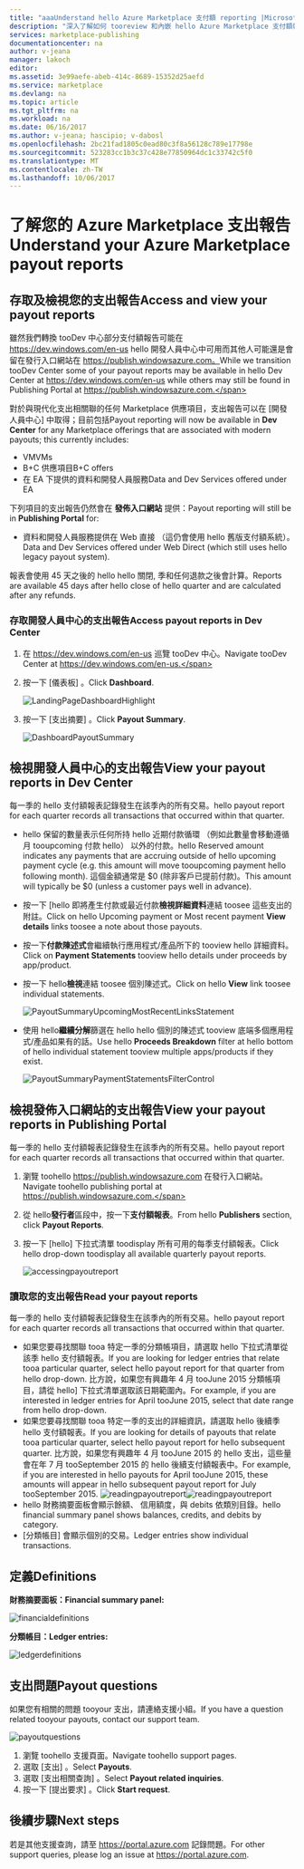 ```yaml
---
title: "aaaUnderstand hello Azure Marketplace 支付額 reporting |Microsoft 文件"
description: "深入了解如何 tooreview 和內嵌 hello Azure Marketplace 支付額報表。"
services: marketplace-publishing
documentationcenter: na
author: v-jeana
manager: lakoch
editor: 
ms.assetid: 3e99aefe-abeb-414c-8689-15352d25aefd
ms.service: marketplace
ms.devlang: na
ms.topic: article
ms.tgt_pltfrm: na
ms.workload: na
ms.date: 06/16/2017
ms.author: v-jeana; hascipio; v-dabosl
ms.openlocfilehash: 2bc21fad1805c0ead80c3f8a56128c789e17798e
ms.sourcegitcommit: 523283cc1b3c37c428e77850964dc1c33742c5f0
ms.translationtype: MT
ms.contentlocale: zh-TW
ms.lasthandoff: 10/06/2017
---
```

# <a name="understand-your-azure-marketplace-payout-reports"></a><span data-ttu-id="de743-103">了解您的 Azure Marketplace 支出報告</span><span class="sxs-lookup"><span data-stu-id="de743-103">Understand your Azure Marketplace payout reports</span></span>
## <a name="access-and-view-your-payout-reports"></a><span data-ttu-id="de743-104">存取及檢視您的支出報告</span><span class="sxs-lookup"><span data-stu-id="de743-104">Access and view your payout reports</span></span>
<span data-ttu-id="de743-105">雖然我們轉換 tooDev 中心部分支付額報告可能在 https://dev.windows.com/en-us hello 開發人員中心中可用而其他人可能還是會留在發行入口網站在 https://publish.windowsazure.com。</span><span class="sxs-lookup"><span data-stu-id="de743-105">While we transition tooDev Center some of your payout reports may be available in hello Dev Center at https://dev.windows.com/en-us while others may still be found in Publishing Portal at https://publish.windowsazure.com.</span></span>

<span data-ttu-id="de743-106">對於與現代化支出相關聯的任何 Marketplace 供應項目，支出報告可以在 [開發人員中心]  中取得；目前包括</span><span class="sxs-lookup"><span data-stu-id="de743-106">Payout reporting will now be available in **Dev Center** for any Marketplace offerings that are associated with modern payouts; this currently includes:</span></span>

* <span data-ttu-id="de743-107">VM</span><span class="sxs-lookup"><span data-stu-id="de743-107">VMs</span></span>
* <span data-ttu-id="de743-108">B+C 供應項目</span><span class="sxs-lookup"><span data-stu-id="de743-108">B+C offers</span></span>
* <span data-ttu-id="de743-109">在 EA 下提供的資料和開發人員服務</span><span class="sxs-lookup"><span data-stu-id="de743-109">Data and Dev Services offered under EA</span></span>

<span data-ttu-id="de743-110">下列項目的支出報告仍然會在 **發佈入口網站** 提供：</span><span class="sxs-lookup"><span data-stu-id="de743-110">Payout reporting will still be in **Publishing Portal** for:</span></span>

* <span data-ttu-id="de743-111">資料和開發人員服務提供在 Web 直接 （這仍會使用 hello 舊版支付額系統）。</span><span class="sxs-lookup"><span data-stu-id="de743-111">Data and Dev Services offered under Web Direct (which still uses hello legacy payout system).</span></span>

<span data-ttu-id="de743-112">報表會使用 45 天之後的 hello hello 關閉, 季和任何退款之後會計算。</span><span class="sxs-lookup"><span data-stu-id="de743-112">Reports are available 45 days after hello close of hello quarter and are calculated after any refunds.</span></span>

### <a name="access-payout-reports-in-dev-center"></a><span data-ttu-id="de743-113">存取開發人員中心的支出報告</span><span class="sxs-lookup"><span data-stu-id="de743-113">Access payout reports in Dev Center</span></span>
1. <span data-ttu-id="de743-114">在 https://dev.windows.com/en-us 巡覽 tooDev 中心。</span><span class="sxs-lookup"><span data-stu-id="de743-114">Navigate tooDev Center at https://dev.windows.com/en-us.</span></span>
2. <span data-ttu-id="de743-115">按一下 [儀表板] 。</span><span class="sxs-lookup"><span data-stu-id="de743-115">Click **Dashboard**.</span></span>

    ![LandingPageDashboardHighlight][1]
3. <span data-ttu-id="de743-117">按一下 [支出摘要] 。</span><span class="sxs-lookup"><span data-stu-id="de743-117">Click **Payout Summary**.</span></span>

    ![DashboardPayoutSummary][2]

## <a name="view-your-payout-reports-in-dev-center"></a><span data-ttu-id="de743-119">檢視開發人員中心的支出報告</span><span class="sxs-lookup"><span data-stu-id="de743-119">View your payout reports in Dev Center</span></span>
<span data-ttu-id="de743-120">每一季的 hello 支付額報表記錄發生在該季內的所有交易。</span><span class="sxs-lookup"><span data-stu-id="de743-120">hello payout report for each quarter records all transactions that occurred within that quarter.</span></span>

* <span data-ttu-id="de743-121">hello 保留的數量表示任何所持 hello 近期付款循環 （例如此數量會移動遵循月 tooupcoming 付款 hello） 以外的付款。</span><span class="sxs-lookup"><span data-stu-id="de743-121">hello Reserved amount indicates any payments that are accruing outside of hello upcoming payment cycle (e.g. this amount will move tooupcoming payment hello following month).</span></span>  <span data-ttu-id="de743-122">這個金額通常是 $0 (除非客戶已提前付款)。</span><span class="sxs-lookup"><span data-stu-id="de743-122">This amount will typically be $0 (unless a customer pays well in advance).</span></span>
* <span data-ttu-id="de743-123">按一下 [hello 即將產生付款或最近付款**檢視詳細資料**連結 toosee 這些支出的附註。</span><span class="sxs-lookup"><span data-stu-id="de743-123">Click on hello Upcoming payment or Most recent payment **View details** links toosee a note about those payouts.</span></span>
* <span data-ttu-id="de743-124">按一下**付款陳述式**會繼續執行應用程式/產品所下的 tooview hello 詳細資料。</span><span class="sxs-lookup"><span data-stu-id="de743-124">Click on **Payment Statements** tooview hello details under proceeds by app/product.</span></span>
* <span data-ttu-id="de743-125">按一下 hello**檢視**連結 toosee 個別陳述式。</span><span class="sxs-lookup"><span data-stu-id="de743-125">Click on hello **View** link toosee individual statements.</span></span>

    ![PayoutSummaryUpcomingMostRecentLinksStatement][3]
* <span data-ttu-id="de743-127">使用 hello**繼續分解**篩選在 hello hello 個別的陳述式 tooview 底端多個應用程式/產品如果有的話。</span><span class="sxs-lookup"><span data-stu-id="de743-127">Use hello **Proceeds Breakdown** filter at hello bottom of hello individual statement tooview multiple apps/products if they exist.</span></span>

    ![PayoutSummaryPaymentStatementsFilterControl][4]

## <a name="view-your-payout-reports-in-publishing-portal"></a><span data-ttu-id="de743-129">檢視發佈入口網站的支出報告</span><span class="sxs-lookup"><span data-stu-id="de743-129">View your payout reports in Publishing Portal</span></span>
<span data-ttu-id="de743-130">每一季的 hello 支付額報表記錄發生在該季內的所有交易。</span><span class="sxs-lookup"><span data-stu-id="de743-130">hello payout report for each quarter records all transactions that occurred within that quarter.</span></span>

1. <span data-ttu-id="de743-131">瀏覽 toohello https://publish.windowsazure.com 在發行入口網站。</span><span class="sxs-lookup"><span data-stu-id="de743-131">Navigate toohello publishing portal at https://publish.windowsazure.com.</span></span>
2. <span data-ttu-id="de743-132">從 hello**發行者**區段中，按一下**支付額報表**。</span><span class="sxs-lookup"><span data-stu-id="de743-132">From hello **Publishers** section, click **Payout Reports**.</span></span>
3. <span data-ttu-id="de743-133">按一下 [hello] 下拉式清單 toodisplay 所有可用的每季支付額報表。</span><span class="sxs-lookup"><span data-stu-id="de743-133">Click hello drop-down toodisplay all available quarterly payout reports.</span></span>

    ![accessingpayoutreport][5]

### <a name="read-your-payout-reports"></a><span data-ttu-id="de743-135">讀取您的支出報告</span><span class="sxs-lookup"><span data-stu-id="de743-135">Read your payout reports</span></span>
<span data-ttu-id="de743-136">每一季的 hello 支付額報表記錄發生在該季內的所有交易。</span><span class="sxs-lookup"><span data-stu-id="de743-136">hello payout report for each quarter records all transactions that occurred within that quarter.</span></span>

* <span data-ttu-id="de743-137">如果您要尋找關聯 tooa 特定一季的分類帳項目，請選取 hello 下拉式清單從該季 hello 支付額報表。</span><span class="sxs-lookup"><span data-stu-id="de743-137">If you are looking for ledger entries that relate tooa particular quarter, select hello payout report for that quarter from hello drop-down.</span></span> <span data-ttu-id="de743-138">比方說，如果您有興趣年 4 月 tooJune 2015 分類帳項目，請從 hello] 下拉式清單選取該日期範圍內。</span><span class="sxs-lookup"><span data-stu-id="de743-138">For example, if you are interested in ledger entries for April tooJune 2015, select that date range from hello drop-down.</span></span>
* <span data-ttu-id="de743-139">如果您要尋找關聯 tooa 特定一季的支出的詳細資訊，請選取 hello 後續季 hello 支付額報表。</span><span class="sxs-lookup"><span data-stu-id="de743-139">If you are looking for details of payouts that relate tooa particular quarter, select hello payout report for hello subsequent quarter.</span></span> <span data-ttu-id="de743-140">比方說，如果您有興趣年 4 月 tooJune 2015 的 hello 支出，這些量會在年 7 月 tooSeptember 2015 的 hello 後續支付額報表中。</span><span class="sxs-lookup"><span data-stu-id="de743-140">For example, if you are interested in hello payouts for April tooJune 2015, these amounts will appear in hello subsequent payout report for July tooSeptember 2015.</span></span>
  <span data-ttu-id="de743-141">![readingpayoutreport][6]</span><span class="sxs-lookup"><span data-stu-id="de743-141">![readingpayoutreport][6]</span></span>
* <span data-ttu-id="de743-142">hello 財務摘要面板會顯示餘額、 信用額度，與 debits 依類別目錄。</span><span class="sxs-lookup"><span data-stu-id="de743-142">hello financial summary panel shows balances, credits, and debits by category.</span></span>
* <span data-ttu-id="de743-143">[分類帳目] 會顯示個別的交易。</span><span class="sxs-lookup"><span data-stu-id="de743-143">Ledger entries show individual transactions.</span></span>

## <a name="definitions"></a><span data-ttu-id="de743-144">定義</span><span class="sxs-lookup"><span data-stu-id="de743-144">Definitions</span></span>
<span data-ttu-id="de743-145">**財務摘要面板：**</span><span class="sxs-lookup"><span data-stu-id="de743-145">**Financial summary panel:**</span></span>

![financialdefinitions][7]

<span data-ttu-id="de743-147">**分類帳目：**</span><span class="sxs-lookup"><span data-stu-id="de743-147">**Ledger entries:**</span></span>

![ledgerdefinitions][8]

## <a name="payout-questions"></a><span data-ttu-id="de743-149">支出問題</span><span class="sxs-lookup"><span data-stu-id="de743-149">Payout questions</span></span>
<span data-ttu-id="de743-150">如果您有相關的問題 tooyour 支出，請連絡支援小組。</span><span class="sxs-lookup"><span data-stu-id="de743-150">If you have a question related tooyour payouts, contact our support team.</span></span>

![payoutquestions][9]

1. <span data-ttu-id="de743-152">瀏覽 toohello 支援頁面。</span><span class="sxs-lookup"><span data-stu-id="de743-152">Navigate toohello support pages.</span></span>
2. <span data-ttu-id="de743-153">選取 [支出] 。</span><span class="sxs-lookup"><span data-stu-id="de743-153">Select **Payouts**.</span></span>
3. <span data-ttu-id="de743-154">選取 [支出相關查詢] 。</span><span class="sxs-lookup"><span data-stu-id="de743-154">Select **Payout related inquiries**.</span></span>
4. <span data-ttu-id="de743-155">按一下 [提出要求] 。</span><span class="sxs-lookup"><span data-stu-id="de743-155">Click **Start request**.</span></span>

## <a name="next-steps"></a><span data-ttu-id="de743-156">後續步驟</span><span class="sxs-lookup"><span data-stu-id="de743-156">Next steps</span></span>
<span data-ttu-id="de743-157">若是其他支援查詢，請至 <https://portal.azure.com> 記錄問題。</span><span class="sxs-lookup"><span data-stu-id="de743-157">For other support queries, please log an issue at <https://portal.azure.com>.</span></span>

[1]: ./media/marketplace-publishing-report-payout/LandingPage-DashboardHighlight.png
[2]: ./media/marketplace-publishing-report-payout/Dashboard-PayoutSummary.png
[3]: ./media/marketplace-publishing-report-payout/PayoutSummary-UpcomingOrMostRecentPaymentLinksSingleStatementLink.png
[4]: ./media/marketplace-publishing-report-payout/PayoutSummary-PaymentStatements-SingleStatement-FilterControl.png
[5]: ./media/marketplace-publishing-report-payout/accessingpayoutreport.png
[6]: ./media/marketplace-publishing-report-payout/readingpayoutreport.png
[7]: ./media/marketplace-publishing-report-payout/financialdefinitions.png
[8]: ./media/marketplace-publishing-report-payout/ledgerdefinitions.png
[9]: ./media/marketplace-publishing-report-payout/payoutquestions.png
